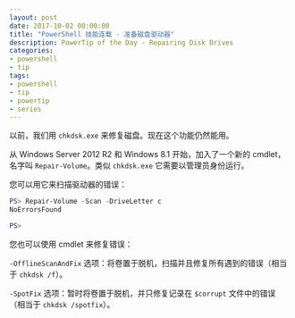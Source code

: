 ```yaml
---
layout: post
date: 2017-10-02 00:00:00
title: "PowerShell 技能连载 - 准备磁盘驱动器"
description: PowerTip of the Day - Repairing Disk Drives
categories:
- powershell
- tip
tags:
- powershell
- tip
- powertip
- series
---
```

以前，我们用 `chkdsk.exe` 来修复磁盘。现在这个功能仍然能用。

从 Windows Server 2012 R2 和 Windows 8.1 开始，加入了一个新的 cmdlet，名字叫 `Repair-Volume`。类似 `chkdsk.exe` 它需要以管理员身份运行。

您可以用它来扫描驱动器的错误：

```powershell
PS> Repair-Volume -Scan -DriveLetter c
NoErrorsFound

PS>
```

您也可以使用 cmdlet 来修复错误：

`-OfflineScanAndFix` 选项：将卷置于脱机，扫描并且修复所有遇到的错误（相当于 `chkdsk /f`）。

`-SpotFix` 选项：暂时将卷置于脱机，并只修复记录在 `$corrupt` 文件中的错误（相当于 `chkdsk /spotfix`）。

<!--本文国际来源：[Repairing Disk Drives](http://community.idera.com/powershell/powertips/b/tips/posts/repairing-disk-drives)-->
